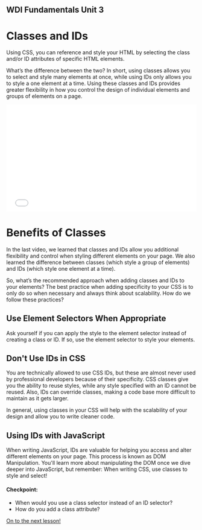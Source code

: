 **WDI Fundamentals Unit 3**
---

#  Classes and IDs

Using CSS, you can reference and style your HTML by selecting the class and/or ID attributes of specific HTML elements.

What’s the difference between the two? In short, using classes allows you to select and style many elements at once, while using IDs only allows you to style a one element at a time. Using these classes and IDs provides greater flexibility in how you control the design of individual elements and groups of elements on a page.

<div class="wistia_responsive_padding" style="padding:56.25% 0 0 0;position:relative;"><div class="wistia_responsive_wrapper" style="height:100%;left:0;position:absolute;top:0;width:100%;"><iframe src="//fast.wistia.net/embed/iframe/ugwfg1gtqw?seo=false&videoFoam=true" allowtransparency="true" frameborder="0" scrolling="no" class="wistia_embed" name="wistia_embed" allowfullscreen mozallowfullscreen webkitallowfullscreen oallowfullscreen msallowfullscreen width="100%" height="100%"></iframe></div></div>
<script src="//fast.wistia.net/assets/external/E-v1.js" async></script>

# Benefits of Classes

In the last video, we learned that classes and IDs allow you additional flexibility and control when styling different elements on your page. We also learned the difference between classes (which style a group of elements) and IDs (which style one element at a time).

So, what’s the recommended approach when adding classes and IDs to your elements? The best practice when adding specificity to your CSS is to only do so when necessary and always think about scalability. How do we follow these practices?

## Use Element Selectors When Appropriate

Ask yourself if you can apply the style to the element selector instead of creating a class or ID. If so, use the element selector to style your elements.

## Don't Use IDs in CSS

You are technically allowed to use CSS IDs, but these are almost never used by professional developers because of their specificity. CSS classes give you the ability to reuse styles, while any style specified with an ID cannot be reused. Also, IDs can override classes, making a code base more difficult to maintain as it gets larger.

In general, using classes in your CSS will help with the scalability of your design and allow you to write cleaner code.

## Using IDs with JavaScript

When writing JavaScript, IDs are valuable for helping you access and alter different elements on your page. This process is known as DOM Manipulation. You'll learn more about manipulating the DOM once we dive deeper into JavaScript, but remember: When writing CSS, use classes to style and select!


#### Checkpoint:

* When would you use a class selector instead of an ID selector?
* How do you add a class attribute?


[On to the next lesson!](04_lesson.md)
